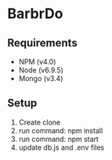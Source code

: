 # BarbrDo

## Requirements
- NPM (v4.0)
- Node (v6.9.5)
- Mongo (v3.4)


## Setup
1. Create clone
2. run command: npm install
3. run command: npm start
4. update db.js and .env files

